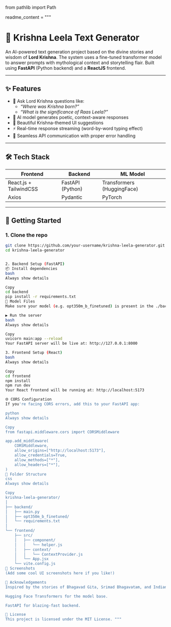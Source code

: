 from pathlib import Path

readme_content = """
# 🧿 Krishna Leela Text Generator

An AI-powered text generation project based on the divine stories and wisdom of **Lord Krishna**. The system uses a fine-tuned transformer model to answer prompts with mythological context and storytelling flair. Built using **FastAPI** (Python backend) and a **ReactJS** frontend.

---

## ✨ Features

- 🔮 Ask Lord Krishna questions like:
  - *“Where was Krishna born?”*
  - *“What is the significance of Raas Leela?”*
- 🤖 AI model generates poetic, context-aware responses
- 🧘 Beautiful Krishna-themed UI suggestions
- ⚡ Real-time response streaming (word-by-word typing effect)
- 🔗 Seamless API communication with proper error handling

---

## 🛠️ Tech Stack

| Frontend           | Backend           | ML Model             |
|--------------------|-------------------|----------------------|
| React.js + TailwindCSS | FastAPI (Python) | Transformers (HuggingFace) |
| Axios              | Pydantic          | PyTorch              |

---

## 🚀 Getting Started

### 1. Clone the repo

```bash
git clone https://github.com/your-username/krishna-leela-generator.git
cd krishna-leela-generator


2. Backend Setup (FastAPI)
📦 Install dependencies
bash
Always show details

Copy
cd backend
pip install -r requirements.txt
📁 Model Files
Make sure your model (e.g. opt350m_b_finetuned) is present in the ./backend/ directory.

▶️ Run the server
bash
Always show details

Copy
uvicorn main:app --reload
Your FastAPI server will be live at: http://127.0.0.1:8000

3. Frontend Setup (React)
bash
Always show details

Copy
cd frontend
npm install
npm run dev
Your React frontend will be running at: http://localhost:5173

🌐 CORS Configuration
If you're facing CORS errors, add this to your FastAPI app:

python
Always show details

Copy
from fastapi.middleware.cors import CORSMiddleware

app.add_middleware(
    CORSMiddleware,
    allow_origins=["http://localhost:5173"],
    allow_credentials=True,
    allow_methods=["*"],
    allow_headers=["*"],
)
📂 Folder Structure
css
Always show details

Copy
krishna-leela-generator/
│
├── backend/
│   ├── main.py
│   ├── opt350m_b_finetuned/
│   └── requirements.txt
│
└── frontend/
    ├── src/
    │   ├── component/
    │   │   └── helper.js
    │   ├── context/
    │   │   └── ContextProvider.js
    │   └── App.jsx
    └── vite.config.js
📸 Screenshots
(Add some cool UI screenshots here if you like!)

🙏 Acknowledgements
Inspired by the stories of Bhagavad Gita, Srimad Bhagavatam, and Indian mythology.

Hugging Face Transformers for the model base.

FastAPI for blazing-fast backend.

📜 License
This project is licensed under the MIT License. """
